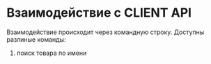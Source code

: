 # Взаимодействие с CLIENT API

Взаимодействие происходит через командную строку. Доступны разлиные команды:
1. поиск товара по имени